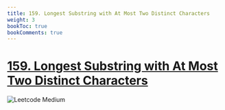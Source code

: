 ```yaml
---
title: 159. Longest Substring with At Most Two Distinct Characters
weight: 3
bookToc: true
bookComments: true
---
```


# [159. Longest Substring with At Most Two Distinct Characters](https://leetcode.com/problems/longest-substring-with-at-most-two-distinct-characters/)
![Leetcode Medium](/images/leetcode_lvl_badges/medium.svg)